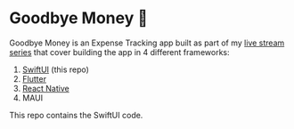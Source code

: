 # Goodbye Money 👋

Goodbye Money is an Expense Tracking app built as part of my [live stream series](https://youtube.com/@nikolovlazar) that cover building the app in 4 different frameworks:

1. [SwiftUI](https://github.com/nikolovlazar/goodbyemoney-ios) (this repo)
2. [Flutter](https://github.com/nikolovlazar/goodbyemoney-flutter)
3. [React Native](https://github.com/nikolovlazar/goodbyemoney-reactnative)
4. MAUI

This repo contains the SwiftUI code.
